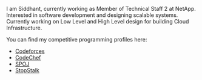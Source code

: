 I am Siddhant, currently working as Member of Technical Staff 2 at NetApp. Interested in software development and designing scalable systems. Currently working on Low Level and High Level design for building Cloud Infrastructure.

You can find my competitive programming profiles here:
- [Codeforces](https://codeforces.com/profile/thesiddhantsharma)
- [CodeChef](https://www.codechef.com/users/siddhant24dec)
- [SPOJ](https://www.spoj.com/users/thesiddhant/)
- [StopStalk](https://www.stopstalk.com/user/profile/siddhantsharma)
